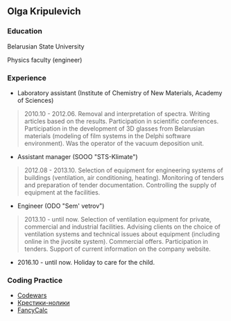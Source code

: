 ## Olga Kripulevich

### Education
Belarusian State University

Physics faculty (engineer)

### Experience
- Laboratory assistant (Institute of Chemistry of New Materials, Academy of Sciences)
> 2010.10 - 2012.06. Removal and interpretation of spectra. Writing articles based on the results. Participation in scientific conferences. Participation in the development of 3D glasses from Belarusian materials (modeling of film systems in the Delphi software environment).
Was the operator of the vacuum deposition unit.
- Assistant manager (SOOO "STS-Klimate")
> 2012.08 - 2013.10. Selection of equipment for engineering systems of buildings (ventilation, air conditioning, heating). Monitoring of tenders and preparation of tender documentation. Controlling the supply of equipment at the facilities.
- Engineer (ODO "Sem' vetrov")
> 2013.10 - until now. Selection of ventilation equipment for private, commercial and industrial facilities. Advising clients on the choice of ventilation systems and technical issues about equipment (including online in the jivosite system). Commercial offers. Participation in tenders. Support of current information on the company website.
- 2016.10 - until now. Holiday to care for the child.

### Coding Practice

- [Codewars](https://www.codewars.com/users/OlgaSheva)
- [Крестики-нолики](https://github.com/OlgaSheva/Tic-Tac-Toe/tree/master/ticTacToeGame/ticTacToeGame)
- [FancyCalc](https://github.com/OlgaSheva/FancyCalc)
